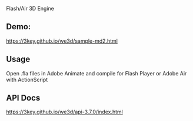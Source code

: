 Flash/Air 3D Engine

## Demo: 

https://3key.github.io/we3d/sample-md2.html

## Usage

Open .fla files in Adobe Animate and compile for Flash Player or Adobe Air with ActionScript

## API Docs

https://3key.github.io/we3d/api-3.7.0/index.html



